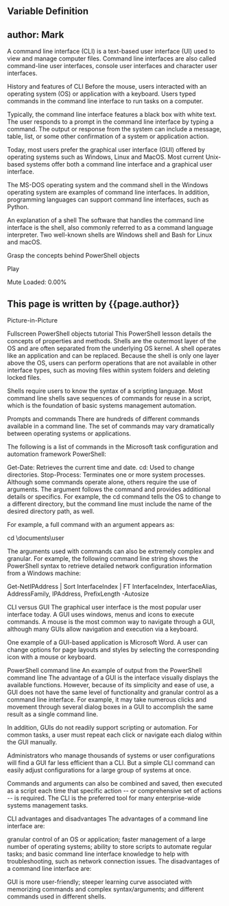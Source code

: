 Variable Definition
---
author: Mark 
---

A command line interface (CLI) is a text-based user interface (UI) used to view and manage computer files. Command line interfaces are also called command-line user interfaces, console user interfaces and character user interfaces.

History and features of CLI
Before the mouse, users interacted with an operating system (OS) or application with a keyboard. Users typed commands in the command line interface to run tasks on a computer.

Typically, the command line interface features a black box with white text. The user responds to a prompt in the command line interface by typing a command. The output or response from the system can include a message, table, list, or some other confirmation of a system or application action.

Today, most users prefer the graphical user interface (GUI) offered by operating systems such as Windows, Linux and MacOS. Most current Unix-based systems offer both a command line interface and a graphical user interface.

The MS-DOS operating system and the command shell in the Windows operating system are examples of command line interfaces. In addition, programming languages can support command line interfaces, such as Python.



An explanation of a shell
The software that handles the command line interface is the shell, also commonly referred to as a command language interpreter. Two well-known shells are Windows shell and Bash for Linux and macOS.


Grasp the concepts behind PowerShell objects

Play

Mute
Loaded: 0.00%
 
## This page is written by {{page.author}}

Picture-in-Picture

Fullscreen
PowerShell objects tutorial
This PowerShell lesson details the concepts of properties and methods.
Shells are the outermost layer of the OS and are often separated from the underlying OS kernel. A shell operates like an application and can be replaced. Because the shell is only one layer above the OS, users can perform operations that are not available in other interface types, such as moving files within system folders and deleting locked files.

Shells require users to know the syntax of a scripting language. Most command line shells save sequences of commands for reuse in a script, which is the foundation of basic systems management automation.

Prompts and commands
There are hundreds of different commands available in a command line. The set of commands may vary dramatically between operating systems or applications.

The following is a list of commands in the Microsoft task configuration and automation framework PowerShell:

Get-Date: Retrieves the current time and date.
cd: Used to change directories.
Stop-Process: Terminates one or more system processes.
Although some commands operate alone, others require the use of arguments. The argument follows the command and provides additional details or specifics. For example, the cd command tells the OS to change to a different directory, but the command line must include the name of the desired directory path, as well.

For example, a full command with an argument appears as:

cd \documents\user

The arguments used with commands can also be extremely complex and granular. For example, the following command line string shows the PowerShell syntax to retrieve detailed network configuration information from a Windows machine:

Get-NetIPAddress | Sort InterfaceIndex | FT InterfaceIndex, InterfaceAlias, AddressFamily, IPAddress, PrefixLength -Autosize

CLI versus GUI
The graphical user interface is the most popular user interface today. A GUI uses windows, menus and icons to execute commands. A mouse is the most common way to navigate through a GUI, although many GUIs allow navigation and execution via a keyboard.

One example of a GUI-based application is Microsoft Word. A user can change options for page layouts and styles by selecting the corresponding icon with a mouse or keyboard.

PowerShell command line
An example of output from the PowerShell command line
The advantage of a GUI is the interface visually displays the available functions. However, because of its simplicity and ease of use, a GUI does not have the same level of functionality and granular control as a command line interface. For example, it may take numerous clicks and movement through several dialog boxes in a GUI to accomplish the same result as a single command line.

In addition, GUIs do not readily support scripting or automation. For common tasks, a user must repeat each click or navigate each dialog within the GUI manually.

Administrators who manage thousands of systems or user configurations will find a GUI far less efficient than a CLI. But a simple CLI command can easily adjust configurations for a large group of systems at once.

Commands and arguments can also be combined and saved, then executed as a script each time that specific action -- or comprehensive set of actions -- is required. The CLI is the preferred tool for many enterprise-wide systems management tasks.

CLI advantages and disadvantages
The advantages of a command line interface are:

granular control of an OS or application;
faster management of a large number of operating systems;
ability to store scripts to automate regular tasks; and
basic command line interface knowledge to help with troubleshooting, such as network connection issues.
The disadvantages of a command line interface are:

GUI is more user-friendly;
steeper learning curve associated with memorizing commands and complex syntax/arguments; and
different commands used in different shells.
